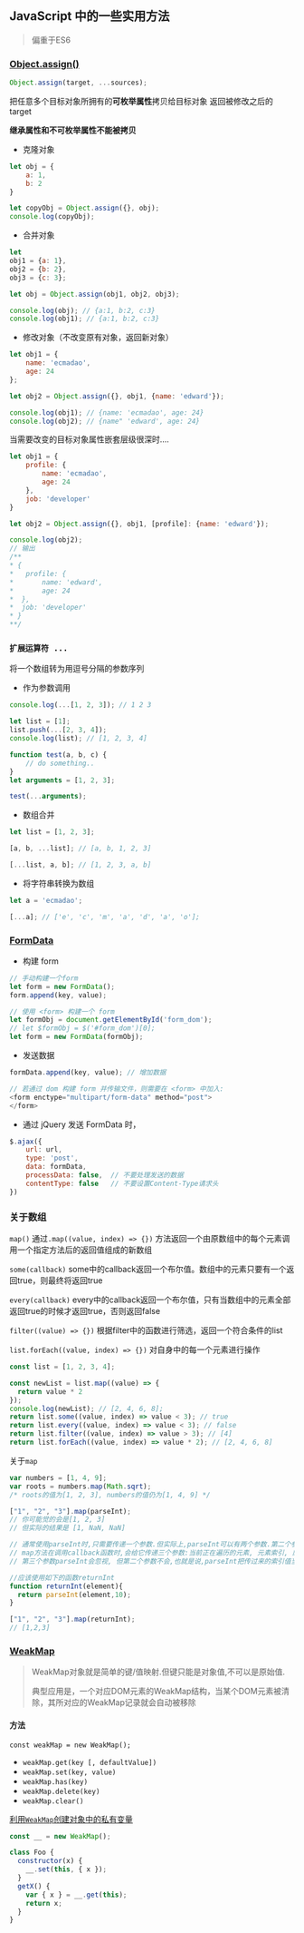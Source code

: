 ## JavaScript 中的一些实用方法

> 偏重于ES6

### [Object.assign()](https://developer.mozilla.org/en-US/docs/Web/JavaScript/Reference/Global_Objects/Object/assign)

```js
Object.assign(target, ...sources);
```

把任意多个目标对象所拥有的**可枚举属性**拷贝给目标对象
返回被修改之后的 target

**继承属性和不可枚举属性不能被拷贝**

- 克隆对象

```js
let obj = {
	a: 1,
	b: 2
}

let copyObj = Object.assign({}, obj);
console.log(copyObj);
```

- 合并对象

```js
let 
obj1 = {a: 1},
obj2 = {b: 2},
obj3 = {c: 3};

let obj = Object.assign(obj1, obj2, obj3);

console.log(obj); // {a:1, b:2, c:3}
console.log(obj1); // {a:1, b:2, c:3}
```

- 修改对象（不改变原有对象，返回新对象）

```js
let obj1 = {
	name: 'ecmadao',
	age: 24
};

let obj2 = Object.assign({}, obj1, {name: 'edward'});

console.log(obj1); // {name: 'ecmadao', age: 24}
console.log(obj2); // {name" 'edward', age: 24}
```

当需要改变的目标对象属性嵌套层级很深时....


```js
let obj1 = {
	profile: {
		name: 'ecmadao',
		age: 24
	},
	job: 'developer'
}

let obj2 = Object.assign({}, obj1, [profile]: {name: 'edward'});

console.log(obj2);
// 输出
/**
* {
* 	profile: {
*  		name: 'edward',
*  	 	age: 24
*  },
*  job: 'developer'
* }
**/
```


### `扩展运算符 ...`

将一个数组转为用逗号分隔的参数序列

- 作为参数调用

```js
console.log(...[1, 2, 3]); // 1 2 3

let list = [1];
list.push(...[2, 3, 4]);
console.log(list); // [1, 2, 3, 4]
```

```js
function test(a, b, c) {
	// do something..
}
let arguments = [1, 2, 3];

test(...arguments);
```

- 数组合并

```js
let list = [1, 2, 3];

[a, b, ...list]; // [a, b, 1, 2, 3]

[...list, a, b]; // [1, 2, 3, a, b]
```

- 将字符串转换为数组

```js
let a = 'ecmadao';

[...a]; // ['e', 'c', 'm', 'a', 'd', 'a', 'o'];
```

### [FormData](https://developer.mozilla.org/en-US/docs/Web/API/FormData/FormData)

- 构建 form

```js
// 手动构建一个form
let form = new FormData();
form.append(key, value);

// 使用 <form> 构建一个 form
let formObj = document.getElementById('form_dom');
// let $formObj = $('#form_dom')[0];
let form = new FormData(formObj);
```

- 发送数据

```js
formData.append(key, value); // 增加数据

// 若通过 dom 构建 form 并传输文件，则需要在 <form> 中加入:
<form enctype="multipart/form-data" method="post">
</form>
```

- 通过 jQuery 发送 FormData 时，

```js
$.ajax({
	url: url,
	type: 'post',
	data: formData,
	processData: false,  // 不要处理发送的数据
	contentType: false   // 不要设置Content-Type请求头
})
```

### 关于数组

`map()`
通过`.map((value, index) => {})` 
方法返回一个由原数组中的每个元素调用一个指定方法后的返回值组成的新数组

`some(callback)`
some中的callback返回一个布尔值。数组中的元素只要有一个返回true，则最终将返回true

`every(callback)`
every中的callback返回一个布尔值，只有当数组中的元素全部返回true的时候才返回true，否则返回false

`filter((value) => {})`
根据filter中的函数进行筛选，返回一个符合条件的list

`list.forEach((value, index) => {})`
对自身中的每一个元素进行操作

```javascript
const list = [1, 2, 3, 4];

const newList = list.map((value) => {
  return value * 2
}); 
console.log(newList); // [2, 4, 6, 8];
return list.some((value, index) => value < 3); // true
return list.every((value, index) => value < 3); // false
return list.filter((value, index) => value > 3); // [4]
return list.forEach((value, index) => value * 2); // [2, 4, 6, 8]
```

关于`map`
```javascript
var numbers = [1, 4, 9];
var roots = numbers.map(Math.sqrt);
/* roots的值为[1, 2, 3], numbers的值仍为[1, 4, 9] */

["1", "2", "3"].map(parseInt);
// 你可能觉的会是[1, 2, 3]
// 但实际的结果是 [1, NaN, NaN]

// 通常使用parseInt时,只需要传递一个参数.但实际上,parseInt可以有两个参数.第二个参数是进制数.可以通过语句"alert(parseInt.length)===2"来验证.
// map方法在调用callback函数时,会给它传递三个参数:当前正在遍历的元素, 元素索引, 原数组本身.
// 第三个参数parseInt会忽视, 但第二个参数不会,也就是说,parseInt把传过来的索引值当成进制数来使用.从而返回了NaN.

//应该使用如下的函数returnInt
function returnInt(element){
  return parseInt(element,10);
}

["1", "2", "3"].map(returnInt);
// [1,2,3]
```

### [WeakMap](https://developer.mozilla.org/zh-CN/docs/Web/JavaScript/Reference/Global_Objects/WeakMap)

> WeakMap对象就是简单的键/值映射.但键只能是对象值,不可以是原始值.
>
> 典型应用是，一个对应DOM元素的WeakMap结构，当某个DOM元素被清除，其所对应的WeakMap记录就会自动被移除

#### 方法

`const weakMap = new WeakMap();`

- `weakMap.get(key [, defaultValue])`
- `weakMap.set(key, value)`
- `weakMap.has(key)`
- `weakMap.delete(key)`
- `weakMap.clear()`

[利用`WeakMap`创建对象中的私有变量](https://gist.github.com/greim/44e54c2f23eab955bb73b31426e96d6c)

```javascript
const __ = new WeakMap();

class Foo {
  constructor(x) {
    __.set(this, { x });
  }
  getX() {
    var { x } = __.get(this);
    return x;
  }
}
```